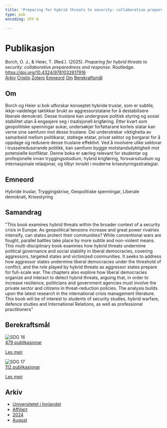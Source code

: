```yaml
---
title: 'Preparing for hybrid threats to security: collaborative preparedness and response'
type: pub
encoding: UTF-8

---
```

<h1>Publikasjon</h1>
<article id="csl-bib-container-VYAL6UKG" class="csl-bib-container">
  <div class="csl-bib-body"> <div class="csl-entry">Borch, O. J., &#38; Heier, T. (Red.). (2025). <i>Preparing for hybrid threats to security: collaborative preparedness and response</i>. Routledge. <a href="https://doi.org/10.4324/9781032617916">https://doi.org/10.4324/9781032617916</a></div> </div>
  <div class="csl-bib-buttons">
    <a href="#taxonomy-article-VYAL6UKG" alt="archive" class="csl-bib-button">Arkiv</a>
    <a href="https://app.cristin.no/results/show.jsf?id=2290611" alt="Cristin" class="csl-bib-button">Cristin</a>
    <a href="http://zotero.org/groups/5881554/items/VYAL6UKG" alt="Zotero" class="csl-bib-button">Zotero</a>
    <a href="#keywords-article-VYAL6UKG" alt="keywords" class="csl-bib-button">Emneord</a>
    <a href="#about-article-VYAL6UKG" alt="about_pub" class="csl-bib-button">Om</a>
    <a href="#sdg-article-VYAL6UKG" alt="sdg" class="csl-bib-button">Berekraftsmål</a>
  </div>
  <div id="csl-bib-meta-container-VYAL6UKG"></div>
</article>
<div id="csl-bib-meta-VYAL6UKG" class="csl-bib-meta">
  <article id="about-article-VYAL6UKG" class="about_pub-article">
    <h1>Om</h1>
    Borch og Heier si bok utforskar konseptet hybride truslar, som er subtile, ikkje-valdelege taktikkar brukt av aggressorstatane for å destabilisere liberale demokrati. Desse truslane kan undergrave politisk styring og sosial stabilitet utan å engasjere seg i tradisjonell krigføring. Etter kvart som geopolitiske spenningar aukar, undersøkjer forfattarane korleis statar kan verne sine samfunn mot desse truslane. Dei understrekar viktigheita av samarbeid mellom politikarar, statlege etatar, privat sektor og borgarar for å oppdage og redusere desse truslane effektivt. Ved å involvere ulike sektorar i trusselreduserande politikk, kan samfunn byggje motstandsdyktigheit mot potensielle konfliktar. Denne boka er særleg relevant for studentar og profesjonelle innan tryggingsstudium, hybrid krigføring, forsvarsstudium og internasjonale relasjonar, og tilbyr innsikt i moderne krisestyringsstrategiar.
  </article>
  <article id="keywords-article-VYAL6UKG" class="keywords-article">
    <h1>Emneord</h1>
    Hybride truslar, Tryggingskrise, Geopolitiske spenningar, Liberale demokrati, Krisestyring
  </article>
  <article id="abstract-article-VYAL6UKG" class="abstract-article">
    <h1>Samandrag</h1>
    "This book examines hybrid threats within the broader context of a security crisis in Europe. As geopolitical tensions increase and great power rivalries intensify, can states protect their communities? While conventional wars are fought, parallel battles take place by more subtle and non-violent means. This multi-disciplinary book examines how hybrid threats undermine political governance and social stability in liberal democracies, covering aggressors, targeted states and victimized communities. It seeks to address how aggressor states undermine liberal democracies under the threshold of conflict, and the role played by hybrid threats as aggressor states prepare for full-scale war. The chapters also explore how liberal democracies organize and interact to detect hybrid threats, arguing that, in order to increase resilience, politicians and government agencies must involve the private sector and citizens in threat-reduction policies. The analysis builds upon the latest research in the international crisis management literature. This book will be of interest to students of security studies, hybrid warfare, defence studies and International Relations, as well as professional practitioners"
  </article>
  <article id="sdg-article-VYAL6UKG" class="sdg-article">
    <h1>Berekraftsmål</h1>
    <div class="sdg-container"><div id="sdg16" class="sdg">
        <img src="{{< params subfolder >}}images/sdg/sdg16_nn.png" class="image" alt="SDG 16">
        <div class="sdg-overlay">
          <a href="/nn/archive/?key=?sdg=16#archive" class="sdg-publication-count"><span>479</span> publikasjonar</a>
          <p><a href="https://fn.no/om-fn/fns-baerekraftsmaal/fred-rettferdighet-og-velfungerende-institusjoner?lang=nno-NO" class="sdg-read-more">Les meir</a></p>
        </div>
      </div> <div id="sdg17" class="sdg">
        <img src="{{< params subfolder >}}images/sdg/sdg17_nn.png" class="image" alt="SDG 17">
        <div class="sdg-overlay">
          <a href="/nn/archive/?key=?sdg=17#archive" class="sdg-publication-count"><span>112</span> publikasjonar</a>
          <p><a href="https://fn.no/om-fn/fns-baerekraftsmaal/samarbeid-for-aa-naa-maalene?lang=nno-NO" class="sdg-read-more">Les meir</a></p>
        </div>
      </div></div>
  </article>
  <article id="taxonomy-article-VYAL6UKG" class="taxonomy-article">
    <h1>Arkiv</h1>
    <ul>
      <li>
        <a href="/nn/archive/?key=3DCRN523">Universitetet i Innlandet</a>
      </li>
      <li>
        <a href="/nn/archive/?key=II9RDAME">Affiliert</a>
      </li>
      <li>
        <a href="/nn/archive/?key=SH3N39AL">2024</a>
      </li>
      <li>
        <a href="/nn/archive/?key=CJAX73E5">August</a>
      </li>
    </ul>
  </article>
</div>
